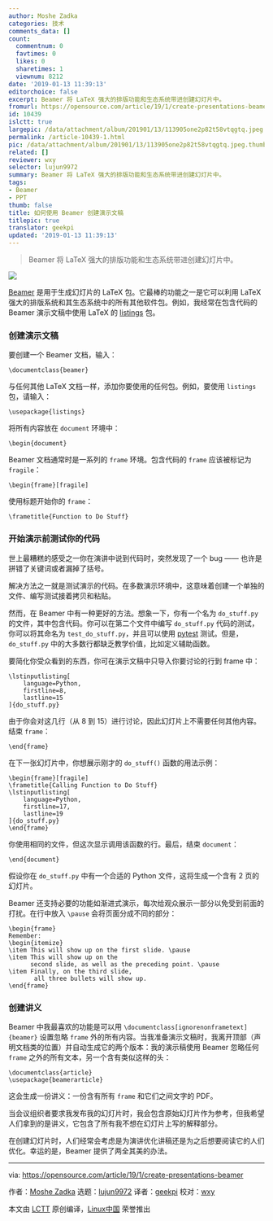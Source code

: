 ```yaml
---
author: Moshe Zadka
categories: 技术
comments_data: []
count:
  commentnum: 0
  favtimes: 0
  likes: 0
  sharetimes: 1
  viewnum: 8212
date: '2019-01-13 11:39:13'
editorchoice: false
excerpt: Beamer 将 LaTeX 强大的排版功能和生态系统带进创建幻灯片中。
fromurl: https://opensource.com/article/19/1/create-presentations-beamer
id: 10439
islctt: true
largepic: /data/attachment/album/201901/13/113905one2p82t58vtqgtq.jpeg
permalink: /article-10439-1.html
pic: /data/attachment/album/201901/13/113905one2p82t58vtqgtq.jpeg.thumb.jpg
related: []
reviewer: wxy
selector: lujun9972
summary: Beamer 将 LaTeX 强大的排版功能和生态系统带进创建幻灯片中。
tags:
- Beamer
- PPT
thumb: false
title: 如何使用 Beamer 创建演示文稿
titlepic: true
translator: geekpi
updated: '2019-01-13 11:39:13'
---
```



> 
> Beamer 将 LaTeX 强大的排版功能和生态系统带进创建幻灯片中。
> 
> 
> 


![](/data/attachment/album/201901/13/113905one2p82t58vtqgtq.jpeg)


[Beamer](https://www.overleaf.com/learn/latex/Beamer) 是用于生成幻灯片的 LaTeX 包。它最棒的功能之一是它可以利用 LaTeX 强大的排版系统和其生态系统中的所有其他软件包。例如，我经常在包含代码的 Beamer 演示文稿中使用 LaTeX 的 [listings](https://www.overleaf.com/learn/latex/Code_listing) 包。


### 创建演示文稿


要创建一个 Beamer 文档，输入：



```
\documentclass{beamer}
```

与任何其他 LaTeX 文档一样，添加你要使用的任何包。例如，要使用 `listings` 包，请输入：



```
\usepackage{listings}
```

将所有内容放在 `document` 环境中：



```
\begin{document}
```

Beamer 文档通常时是一系列的 `frame` 环境。包含代码的 `frame` 应该被标记为 `fragile`：



```
\begin{frame}[fragile]
```

使用标题开始你的 `frame`：



```
\frametitle{Function to Do Stuff}
```

### 开始演示前测试你的代码


世上最糟糕的感受之一你在演讲中说到代码时，突然发现了一个 bug —— 也许是拼错了关键词或者漏掉了括号。


解决方法之一就是测试演示的代码。在多数演示环境中，这意味着创建一个单独的文件、编写测试接着拷贝和粘贴。


然而，在 Beamer 中有一种更好的方法。想象一下，你有一个名为 `do_stuff.py` 的文件，其中包含代码。你可以在第二个文件中编写 `do_stuff.py` 代码的测试，你可以将其命名为 `test_do_stuff.py`，并且可以使用 [pytest](https://docs.pytest.org/en/latest/) 测试。但是，`do_stuff.py` 中的大多数行都缺乏教学价值，比如定义辅助函数。


要简化你受众看到的东西，你可在演示文稿中只导入你要讨论的行到 frame 中：



```
\lstinputlisting[
    language=Python,
    firstline=8,
    lastline=15
]{do_stuff.py}
```

由于你会对这几行（从 8 到 15）进行讨论，因此幻灯片上不需要任何其他内容。结束 `frame`：



```
\end{frame}
```

在下一张幻灯片中，你想展示刚才的 `do_stuff()` 函数的用法示例：



```
\begin{frame}[fragile]
\frametitle{Calling Function to Do Stuff}
\lstinputlisting[
    language=Python,
    firstline=17,
    lastline=19
]{do_stuff.py}
\end{frame}
```

你使用相同的文件，但这次显示调用该函数的行。最后，结束 `document`：



```
\end{document}
```

假设你在 `do_stuff.py` 中有一个合适的 Python 文件，这将生成一个含有 2 页的幻灯片。


Beamer 还支持必要的功能如渐进式演示，每次给观众展示一部分以免受到前面的打扰。在行中放入 `\pause` 会将页面分成不同的部分：



```
\begin{frame}
Remember:
\begin{itemize}
\item This will show up on the first slide. \pause
\item This will show up on the
      second slide, as well as the preceding point. \pause
\item Finally, on the third slide,
       all three bullets will show up.
\end{frame}
```

### 创建讲义


Beamer 中我最喜欢的功能是可以用 `\documentclass[ignorenonframetext]{beamer}` 设置忽略 `frame` 外的所有内容。当我准备演示文稿时，我离开顶部（声明文档类的位置）并自动生成它的两个版本：我的演示稿使用 Beamer 忽略任何 `frame` 之外的所有文本，另一个含有类似这样的头：



```
\documentclass{article}
\usepackage{beamerarticle}
```

这会生成一份讲义：一份含有所有 `frame` 和它们之间文字的 PDF。


当会议组织者要求我发布我的幻灯片时，我会包含原始幻灯片作为参考，但我希望人们拿到的是讲义，它包含了所有我不想在幻灯片上写的解释部分。


在创建幻灯片时，人们经常会考虑是为演讲优化讲稿还是为之后想要阅读它的人们优化。幸运的是，Beamer 提供了两全其美的办法。




---


via: <https://opensource.com/article/19/1/create-presentations-beamer>


作者：[Moshe Zadka](https://opensource.com/users/moshez) 选题：[lujun9972](https://github.com/lujun9972) 译者：[geekpi](https://github.com/geekpi) 校对：[wxy](https://github.com/wxy)


本文由 [LCTT](https://github.com/LCTT/TranslateProject) 原创编译，[Linux中国](https://linux.cn/) 荣誉推出